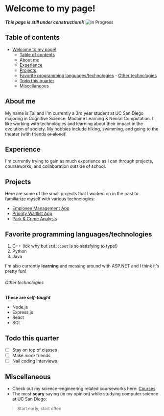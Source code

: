 # Welcome to my page!
***This page is still under construction!!!***
![In Progress](https://www.clipartkey.com/mpngs/m/293-2938906_web-development-clipart-slider-software-engineering-logo-clip.png)

## Table of contents
- [Welcome to my page!](#welcome-to-my-page)
  - [Table of contents](#table-of-contents)
  - [About me](#about-me)
  - [Experience](#experience)
  - [Projects](#projects)
  - [Favorite programming languages/technologies](#favorite-programming-languagestechnologies)
          - [Other technologies](#other-technologies)
  - [Todo this quarter](#todo-this-quarter)
  - [Miscellaneous](#miscellaneous)
  
## About me
My name is Tai and I'm currently a 3rd year student at UC San Diego majoring in Cognitive Science: Machine Learning & Neural Computation. I like working with technologies and learning about their impact in the evolution of society. My hobbies include hiking, swimming, and going to the theater (with friends ~~or alone~~)!

## Experience
I'm currently trying to gain as much experience as I can through projects, courseworks, and collaboration outside of school. 

## Projects
Here are some of the small projects that I worked on in the past to familiarize myself with various technologies:
- [Employee Management App](https://github.com/tnl001/employee_management) 
- [Priority Waitlist App](https://github.com/tnl001/PriorityWaitlist)
- [Park & Crime Analysis](https://github.com/tnl001/cogs108/tree/master/final_project)

## Favorite programming languages/technologies
1. C++ (idk why but `std::cout` is so satisfying to type!)
2. Python
3. Java

I'm also currently **learning** and messing around with ASP.NET and I think it's pretty fun!

###### Other technologies
**These are _self-taught_**
- Node.js
- Express.js
- React
- SQL

## Todo this quarter
- [ ] Stay on top of classes
- [ ] Make *more* friends
- [ ] Nail coding interviews

## Miscellaneous
- Check out my science-engineering related courseworks here: [Courses](./courses.md)
- The most **scary** saying (in my opinion) while studying computer science at UC San Diego:
> Start early, start often
